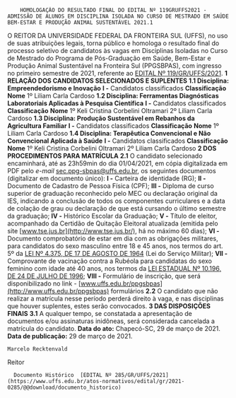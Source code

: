         HOMOLOGAÇÃO DO RESULTADO FINAL DO EDITAL Nº 119GRUFFS2021 - ADMISSÃO DE ALUNOS EM DISCIPLINA ISOLADA NO CURSO DE MESTRADO EM SAÚDE BEM-ESTAR E PRODUÇÃO ANIMAL SUSTENTÁVEL 2021.1  

 O REITOR DA UNIVERSIDADE FEDERAL DA FRONTEIRA SUL (UFFS), no uso de suas atribuições legais, torna público e homologa o resultado final do processo seletivo de candidatos às vagas em Disciplinas Isoladas no Curso de Mestrado do Programa de Pós-Graduação em Saúde, Bem-Estar e Produção Animal Sustentável na Fronteira Sul (PPGSBPAS), com ingresso no primeiro semestre de 2021, referente ao [EDITAL Nº 119/GR/UFFS/2021](https://www.uffs.edu.br/atos-normativos/edital/gr/2021-0119).     **1 RELAÇÃO DOS CANDIDATOS SELECIONADOS E SUPLENTES**   **1.1 Disciplina: Empreendedorismo e Inovação**   **I -**  Candidatos classificados     **Classificação**      **Nome**       1º    Liliam Carla Cardoso     **1.2 Disciplina: Ferramentas Diagnósticas Laboratoriais Aplicadas à Pesquisa Científica**   **I -**  Candidatos classificados     **Classificação**      **Nome**       1º    Keli Cristina Corbelini Oltramari     2º    Liliam Carla Cardoso     **1.3 Disciplina: Produção Sustentável em Rebanhos da Agricultura Familiar**   **I -**  Candidatos classificados     **Classificação**      **Nome**       1º    Liliam Carla Cardoso     **1.4 Disciplina: Terapêutica Convencional e Não Convencional Aplicada à Saúde**   **I -**  Candidatos classificados     **Classificação**      **Nome**       1º    Keli Cristina Corbelini Oltramari     2º    Liliam Carla Cardoso        **2 DOS PROCEDIMENTOS PARA MATRÍCULA**   **2.1**  O candidato selecionado encaminhará, até as 23h59min do dia 01/04/2021, em cópia digitalizada em PDF pelo *e-mail*  sec.ppg-sbpas@uffs.edu.br, os seguintes documentos (digitalizar em documento único):  **I -**  Carteira de identidade (RG);  **II -**  Documento de Cadastro de Pessoa Física (CPF);  **III -**  Diploma de curso superior de graduação reconhecido pelo MEC ou declaração original da IES, indicando a conclusão de todos os componentes curriculares e a data de colação de grau ou declaração de que está cursando o último semestre da graduação;  **IV -**  Histórico Escolar da Graduação;  **V -**  Título de eleitor, acompanhado da Certidão de Quitação Eleitoral atualizada (emitida pelo site [www.tse.jus.br](http://www.tse.jus.br/), há no máximo 60 dias);  **VI -**  Documento comprobatório de estar em dia com as obrigações militares, para candidatos do sexo masculino entre 18 e 45 anos, nos termos do art. 5º da [LEI Nº 4.375, DE 17 DE AGOSTO DE 1964](http://www.planalto.gov.br/ccivil_03/LEIS/L4375.htm) (Lei do Serviço Militar);  **VII -**  Comprovante de vacinação contra a Rubéola para candidatas do sexo feminino com idade até 40 anos, nos termos da [LEI ESTADUAL Nº 10.196, DE 24 DE JULHO DE 1996](http://leis.alesc.sc.gov.br/html/1996/10196_1996_lei.html);  **VIII -**  Formulário de inscrição, que será disponibilizado no link - [www.uffs.edu.br/ppgsbpas](http://www.uffs.edu.br/ppgsbpas) formulários  **2.2**  O candidato que não realizar a matrícula nesse período perderá direito à vaga, e nas disciplinas que houver suplentes, estes serão convocados.     **3 DAS DISPOSIÇÕES FINAIS**   **3.1**  A qualquer tempo, se constatada a apresentação de documentos e/ou assinaturas inidôneas, será considerada cancelada a matrícula do candidato.        **Data do ato:** Chapecó-SC, 29 de março de 2021.   
 **Data de publicação:**  29 de março de 2021. 

    Marcelo Recktenvald   
 Reitor 

      Documento Histórico  [EDITAL Nº 285/GR/UFFS/2021](https://www.uffs.edu.br/atos-normativos/edital/gr/2021-0285/@@download/documento_historico)     
      